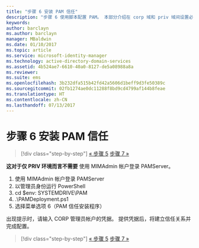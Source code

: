 ```yaml
---
title: "步骤 6 安装 PAM 信任"
description: "步骤 6 使用脚本配置 PAM。 本部分介绍在 corp 域和 priv 域间设置必要的信任"
keywords: 
author: barclayn
ms.author: barclayn
manager: MBaldwin
ms.date: 01/10/2017
ms.topic: article
ms.service: microsoft-identity-manager
ms.technology: active-directory-domain-services
ms.assetid: 4b524ae7-6610-40a0-8127-de5a08988a8a
ms.reviewer: 
ms.suite: ems
ms.openlocfilehash: 3b232dfa515b42fd42a5606d1beff9d3fe50389c
ms.sourcegitcommit: 02fb1274ae0dc11288f8bd9cd4799af144b8feae
ms.translationtype: HT
ms.contentlocale: zh-CN
ms.lasthandoff: 07/13/2017
---
```

# 步骤 6 安装 PAM 信任
<a id="step-6-set-up-the-pam-trust" class="xliff"></a>

>[!div class="step-by-step"]
[« 步骤 5](sp1-step5-configuring-pam.md)
[步骤 7 »](sp1-step7-setup-sidhistory-sidfiltering.md)

**这对于仅 PRIV 环境而言不需要** 使用 MIMAdmin 帐户登录 PAMServer。

1. 使用 MIMAdmin 帐户登录 PAMServer
2. 以管理员身份运行 PowerShell
3. cd $env: SYSTEMDRIVE\PAM
4. .\PAMDeployment.ps1
5. 选择菜单选项 6（PAM 信任安装程序）

  出现提示时，请输入 CORP 管理员帐户的凭据。 提供凭据后，将建立信任关系并完成配置。

>[!div class="step-by-step"]
[« 步骤 5](sp1-step5-configuring-pam.md)
[步骤 7 »](sp1-step7-setup-sidhistory-sidfiltering.md)
